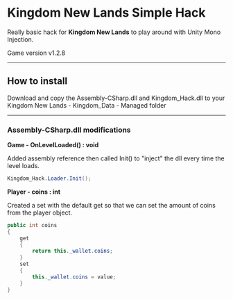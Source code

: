 # Kingdom New Lands Simple Hack

Really basic hack for **Kingdom New Lands** to play around with Unity Mono Injection.

Game version v1.2.8

------

## How to install

Download and copy the Assembly-CSharp.dll and Kingdom_Hack.dll to your Kingdom New Lands -  Kingdom_Data - Managed folder

------

### Assembly-CSharp.dll modifications

**Game - OnLevelLoaded() : void**

Added assembly reference then called Init() to "inject" the dll every time the level loads.

```c#
Kingdom_Hack.Loader.Init();
```



**Player - coins : int** 

Created a set with the default get so that we can set the amount of coins from the player object.

```c#
public int coins
{
	get
	{
		return this._wallet.coins;
	}
	set
	{
		this._wallet.coins = value;
	}
}
```

